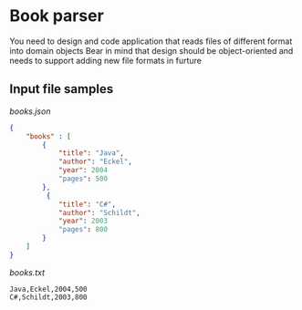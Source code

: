 # Book parser

You need to design and code application that reads files of different format into domain objects
Bear in mind that design should be object-oriented and needs to support adding new file formats in furture

## Input file samples

*books.json*
```json
{
    "books" : [
        {
            "title": "Java",
            "author": "Eckel",
            "year": 2004
            "pages": 500
        },
         {
            "title": "C#",
            "author": "Schildt",
            "year": 2003
            "pages": 800
        }
    ]
}
```

*books.txt*

```csv
Java,Eckel,2004,500
C#,Schildt,2003,800
```
